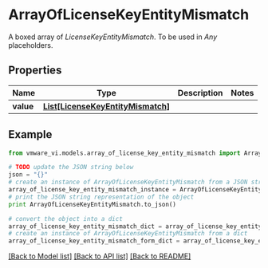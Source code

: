 # ArrayOfLicenseKeyEntityMismatch

A boxed array of *LicenseKeyEntityMismatch*. To be used in *Any* placeholders. 

## Properties
Name | Type | Description | Notes
------------ | ------------- | ------------- | -------------
**value** | [**List[LicenseKeyEntityMismatch]**](LicenseKeyEntityMismatch.md) |  | 

## Example

```python
from vmware_vi.models.array_of_license_key_entity_mismatch import ArrayOfLicenseKeyEntityMismatch

# TODO update the JSON string below
json = "{}"
# create an instance of ArrayOfLicenseKeyEntityMismatch from a JSON string
array_of_license_key_entity_mismatch_instance = ArrayOfLicenseKeyEntityMismatch.from_json(json)
# print the JSON string representation of the object
print ArrayOfLicenseKeyEntityMismatch.to_json()

# convert the object into a dict
array_of_license_key_entity_mismatch_dict = array_of_license_key_entity_mismatch_instance.to_dict()
# create an instance of ArrayOfLicenseKeyEntityMismatch from a dict
array_of_license_key_entity_mismatch_form_dict = array_of_license_key_entity_mismatch.from_dict(array_of_license_key_entity_mismatch_dict)
```
[[Back to Model list]](../README.md#documentation-for-models) [[Back to API list]](../README.md#documentation-for-api-endpoints) [[Back to README]](../README.md)


